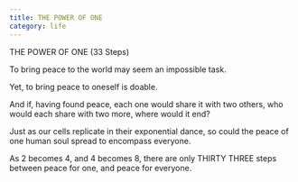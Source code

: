 ```yaml
---
title: THE POWER OF ONE
category: life
---
```


THE POWER OF ONE (33 Steps)

To bring peace to the world
may seem an impossible task.

Yet, to bring peace to oneself
is doable.

And if,
having found peace,
each one would share it
with two others,
who would each share
with two more,
where would it end?

Just as our cells replicate
in their exponential dance,
so could the peace
of one human soul spread
to encompass everyone.

As 2 becomes 4,
and 4 becomes 8,
there are only
THIRTY THREE steps
between peace for one,
and peace for everyone.
